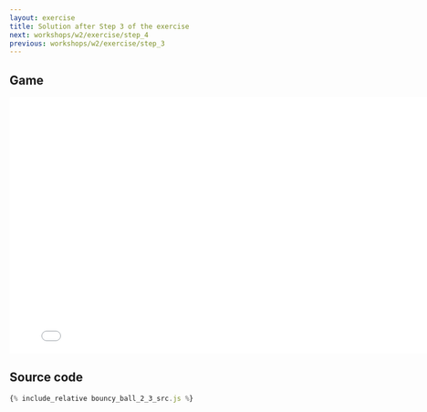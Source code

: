 ```yaml
---
layout: exercise
title: Solution after Step 3 of the exercise
next: workshops/w2/exercise/step_4
previous: workshops/w2/exercise/step_3
---
```

## Game
<iframe src="{{ "workshops/w2/exercise/bouncy-ball-2-3" | relative_url }}" height="450" width="800" frameBorder="0"></iframe>

## Source code
```javascript
{% include_relative bouncy_ball_2_3_src.js %}
```